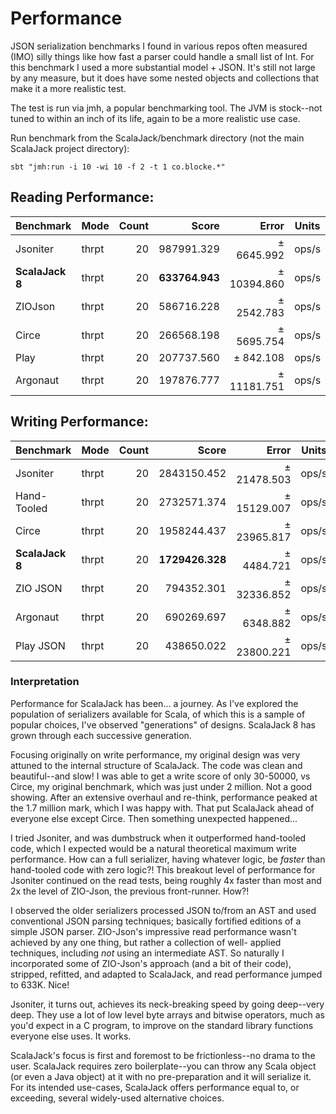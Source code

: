 # Performance

JSON serialization benchmarks I found in various repos often measured (IMO) silly things like how fast a parser 
could handle a small list of Int.  For this benchmark I used a more substantial model + JSON.  It's still 
not large by any measure, but it does have some nested objects and collections that make it a more
realistic test.

The test is run via jmh, a popular benchmarking tool.  The JVM is stock--not tuned to within an inch
of its life, again to be a more realistic use case.

Run benchmark from the ScalaJack/benchmark directory (not the main ScalaJack project directory): 
```
sbt "jmh:run -i 10 -wi 10 -f 2 -t 1 co.blocke.*"
```

## Reading Performance:

| Benchmark        | Mode  | Count  |           Score |        Error | Units |
|------------------|-------|-------:|----------------:|-------------:|-------|
| Jsoniter         | thrpt |  20    |     987991.329  |  ±  6645.992 | ops/s |
| **ScalaJack 8**  | thrpt |  20    |   **633764.943**|  ± 10394.860 | ops/s |
| ZIOJson          | thrpt |  20    |     586716.228  |  ±  2542.783 | ops/s |
| Circe            | thrpt |  20    |     266568.198  |  ±  5695.754 | ops/s |
| Play             | thrpt |  20    |     207737.560  |  ±   842.108 | ops/s |
| Argonaut         | thrpt |  20    |     197876.777  |  ± 11181.751 | ops/s |

## Writing Performance:

| Benchmark        | Mode  | Count  |           Score |        Error | Units |
|------------------|-------|-------:|----------------:|-------------:|-------|
| Jsoniter         | thrpt |  20    |     2843150.452 |  ± 21478.503 | ops/s |
| Hand-Tooled      | thrpt |  20    |     2732571.374 |  ± 15129.007 | ops/s |
| Circe            | thrpt |  20    |     1958244.437 |  ± 23965.817 | ops/s |
|**ScalaJack 8**   | thrpt |  20    | **1729426.328** |  ±  4484.721 | ops/s |
| ZIO JSON         | thrpt |  20    |      794352.301 |  ± 32336.852 | ops/s |
| Argonaut         | thrpt |  20    |      690269.697 |  ±  6348.882 | ops/s |
| Play JSON        | thrpt |  20    |      438650.022 |  ± 23800.221 | ops/s |

### Interpretation

Performance for ScalaJack has been... a journey.  As I've explored the population of serializers
available for Scala, of which this is a sample of popular choices, I've observed "generations"
of designs.  ScalaJack 8 has grown through each successive generation.

Focusing originally on write performance, my original design was very attuned to the internal
structure of ScalaJack.  The code was clean and beautiful--and slow!  I was able to get a write
score of only 30-50000, vs Circe, my original benchmark, which was just under 2 million.  Not a 
good showing.  After an extensive overhaul and re-think, performance peaked at the 1.7 million
mark, which I was happy with.  That put ScalaJack ahead of everyone else except Circe.  Then
something unexpected happened...

I tried Jsoniter, and was dumbstruck when it outperformed hand-tooled code, which I expected
would be a natural theoretical maximum write performance.  How can a full serializer, having
whatever logic, be *faster* than hand-tooled code with zero logic?!  This breakout level of 
performance for Jsoniter continued on the read tests, being roughly 4x faster than most and 
2x the level of ZIO-Json, the previous front-runner.  How?!

I observed the older serializers processed JSON to/from an AST and used conventional JSON
parsing techniques; basically fortified editions of a simple JSON parser.  ZIO-Json's 
impressive read performance wasn't achieved by any one thing, but rather a collection of well-
applied techniques, including *not* using an intermediate AST.  So naturally I incorporated
some of ZIO-Json's approach (and a bit of their code), stripped, refitted, and adapted to 
ScalaJack, and read performance jumped to 633K.  Nice!

Jsoniter, it turns out, achieves its neck-breaking speed by going deep--very deep.  They
use a lot of low level byte arrays and bitwise operators, much as you'd expect in a C program,
to improve on the standard library functions everyone else uses.  It works.

ScalaJack's focus is first and foremost to be frictionless--no drama to the user.  ScalaJack requires 
zero boilerplate--you can throw any Scala object (or even a Java object) at it with no pre-preparation 
and it will serialize it.  For its intended use-cases, ScalaJack offers performance equal
to, or exceeding, several widely-used alternative choices.

